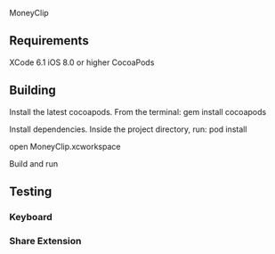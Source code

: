 MoneyClip


## Requirements

XCode 6.1
iOS 8.0 or higher
CocoaPods

## Building

Install the latest cocoapods.  From the terminal:
	gem install cocoapods

Install dependencies.  Inside the project directory, run:
	pod install

open MoneyClip.xcworkspace

Build and run


## Testing

### Keyboard

### Share Extension


